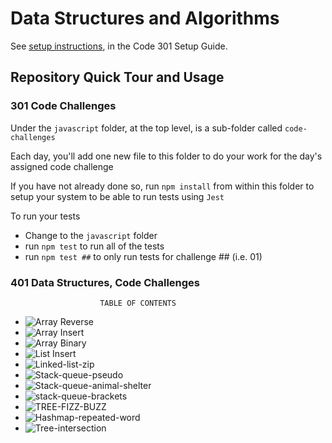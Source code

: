 # Data Structures and Algorithms

See [setup instructions](https://codefellows.github.io/setup-guide/code-301/3-code-challenges), in the Code 301 Setup Guide.

## Repository Quick Tour and Usage

### 301 Code Challenges

Under the `javascript` folder, at the top level, is a sub-folder called `code-challenges`

Each day, you'll add one new file to this folder to do your work for the day's assigned code challenge

If you have not already done so, run `npm install` from within this folder to setup your system to be able to run tests using `Jest`

To run your tests

- Change to the `javascript` folder
- run `npm test` to run all of the tests
- run `npm test ##` to only run tests for challenge ## (i.e. 01)

### 401 Data Structures, Code Challenges

                        TABLE OF CONTENTS

- ![Array Reverse](javascript/assets/arrayReverse.png)
- ![Array Insert](javascript/assets/insertShiftArray.png)
- ![Array Binary](javascript/assets/array-binary-search.png)
- ![List Insert](javascript/assets/linked-list-insertions.png)
- ![Linked-list-zip](javascript/assets/linked-list-zip.png)
- ![Stack-queue-pseudo](javascript/assets/stack-queue-pseudo.png)
- ![Stack-queue-animal-shelter](javascript/assets/stack-queue-animal-shelter.png)
- ![stack-queue-brackets](javascript/assets/stack-queue-brackets.png)
- ![TREE-FIZZ-BUZZ](javascript/assets/tree-fizz-buzz.png)
- ![Hashmap-repeated-word](javascript/assets/hashmap-repeated-word.jpg)
- ![Tree-intersection](javascript/assets/tree-intersection.jpg)
